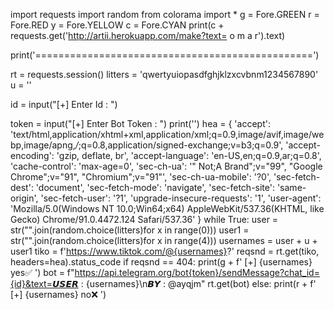 import requests
import random
from colorama import *
g = Fore.GREEN
r = Fore.RED
y = Fore.YELLOW
c = Fore.CYAN
print(c + requests.get('http://artii.herokuapp.com/make?text= o m a  r').text)

print('================================================')


rt = requests.session()
litters = 'qwertyuiopasdfghjklzxcvbnm1234567890'
u = ''

id = input("[+] Enter Id : ")

token = input("[+] Enter Bot Token : ")
print('')
hea = {
        'accept': 'text/html,application/xhtml+xml,application/xml;q=0.9,image/avif,image/webp,image/apng,*/*;q=0.8,application/signed-exchange;v=b3;q=0.9',
        'accept-encoding': 'gzip, deflate, br',
        'accept-language': 'en-US,en;q=0.9,ar;q=0.8',
        'cache-control': 'max-age=0',
        'sec-ch-ua': '" Not;A Brand";v="99", "Google Chrome";v="91", "Chromium";v="91"',
        'sec-ch-ua-mobile': '?0',
        'sec-fetch-dest': 'document',
        'sec-fetch-mode': 'navigate',
        'sec-fetch-site': 'same-origin',
        'sec-fetch-user': '?1',
        'upgrade-insecure-requests': '1',
        'user-agent': 'Mozilla/5.0(Windows NT 10.0;Win64;x64) AppleWebKit/537.36(KHTML, like Gecko) Chrome/91.0.4472.124 Safari/537.36'
    }
while True:
	user = str("".join(random.choice(litters)for x in range(0)))
	user1 = str("".join(random.choice(litters)for x in range(4)))
	usernames = user + u + user1
	tiko = f'https://www.tiktok.com/@{usernames}?'
	reqsnd = rt.get(tiko, headers=hea).status_code
	if reqsnd == 404:
	        print(g + f' [+] {usernames} yes✅ ')
	        bot = f"https://api.telegram.org/bot{token}/sendMessage?chat_id={id}&text=𝙐𝙎𝙀𝙍 : {usernames}\n𝘽𝙔 : @ayqjm"
	        rt.get(bot)
	else:
		 print(r + f' [+] {usernames} no❌ ')
		
